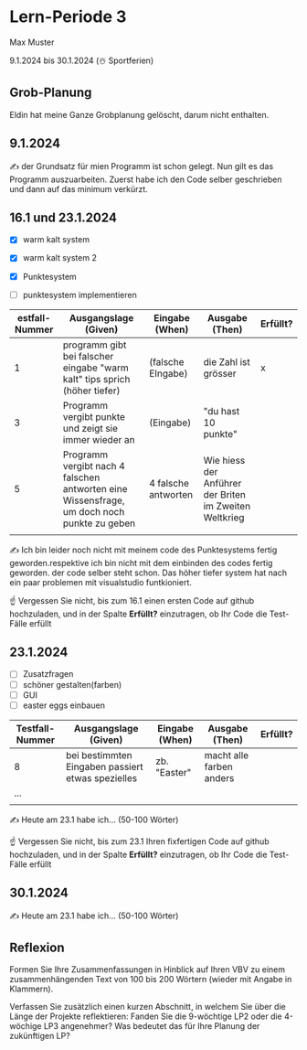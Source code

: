 # Lern-Periode 3

Max Muster

9.1.2024 bis 30.1.2024 (☃️ Sportferien)

## Grob-Planung

Eldin hat meine Ganze Grobplanung gelöscht, darum nicht enthalten.

## 9.1.2024

✍️ der Grundsatz für mien Programm ist schon gelegt. Nun gilt es das Programm auszuarbeiten. Zuerst habe ich den Code selber geschrieben und dann auf das minimum verkürzt.

## 16.1 und 23.1.2024

- [x] warm kalt system
- [x] warm kalt system 2
- [x] Punktesystem
- [ ] punktesystem implementieren
      
      

| estfall-Nummer | Ausgangslage (Given) | Eingabe (When) | Ausgabe (Then) | Erfüllt? |
| -------------- | -------------------- | -------------- | -------------- | -------- |
| 1              |   programm gibt bei falscher eingabe "warm kalt" tips sprich (höher tiefer)                   |  (falsche EIngabe)              |  die Zahl ist grösser   |      x    |
| 3  |   Programm vergibt punkte und zeigt sie immer wieder an                   | (Eingabe)               |    "du hast 10 punkte"            |          |
| 5  |   Programm vergibt nach 4 falschen antworten eine Wissensfrage, um doch noch punkte zu geben | 4 falsche antworten | Wie hiess der Anführer der Briten im Zweiten Weltkrieg |
|              |                      |                |                |          |

✍️ Ich bin leider noch nicht mit meinem code des Punktesystems fertig geworden.respektive ich bin nicht mit dem einbinden des codes fertig geworden. der code selber steht schon. Das höher tiefer system hat nach ein paar problemen mit visualstudio funtkioniert.

☝️ Vergessen Sie nicht, bis zum 16.1 einen ersten Code auf github hochzuladen, und in der Spalte **Erfüllt?** einzutragen, ob Ihr Code die Test-Fälle erfüllt

## 23.1.2024

- [ ] Zusatzfragen
- [ ] schöner gestalten(farben)
- [ ] GUI
- [ ] easter eggs einbauen

| Testfall-Nummer | Ausgangslage (Given) | Eingabe (When) | Ausgabe (Then) | Erfüllt? |
| --------------- | -------------------- | -------------- | -------------- | -------- |
|  8             |   bei bestimmten Eingaben passiert etwas spezielles   |   zb. "Easter"   | macht alle farben anders |          |
| ...             |                      |                |                |          |
|             |                      |                |                |          |

✍️ Heute am 23.1 habe ich... (50-100 Wörter)

☝️ Vergessen Sie nicht, bis zum 23.1 Ihren fixfertigen Code auf github hochzuladen, und in der Spalte **Erfüllt?** einzutragen, ob Ihr Code die Test-Fälle erfüllt

## 30.1.2024

✍️ Heute am 23.1 habe ich... (50-100 Wörter)

## Reflexion

Formen Sie Ihre Zusammenfassungen in Hinblick auf Ihren VBV zu einem zusammenhängenden Text von 100 bis 200 Wörtern (wieder mit Angabe in Klammern).

Verfassen Sie zusätzlich einen kurzen Abschnitt, in welchem Sie über die Länge der Projekte reflektieren: Fanden Sie die 9-wöchtige LP2 oder die 4-wöchige LP3 angenehmer? Was bedeutet das für Ihre Planung der zukünftigen LP?
